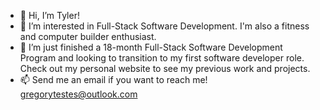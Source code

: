 - 👋 Hi, I’m Tyler!
- 👀 I’m interested in Full-Stack Software Development. I'm also a fitness and computer builder enthusiast.
- 🌱 I’m just finished a 18-month Full-Stack Software Development Program and looking to transition to my first software developer role. Check out my personal website to see my previous work and projects. 
- 📫 Send me an email if you want to reach me! gregorytestes@outlook.com

<!---
Tylerecodes/Tylerecodes is a ✨ special ✨ repository because its `README.md` (this file) appears on your GitHub profile.
You can click the Preview link to take a look at your changes.
--->
